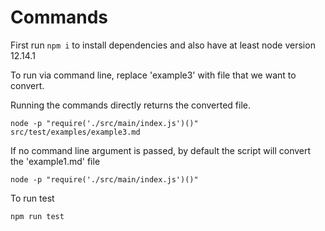 # Commands

First run ```npm i``` to install dependencies and also have at least node version 12.14.1 

To run via command line, replace 'example3' with file that we want to convert.

Running the commands directly returns the converted file.
```
node -p "require('./src/main/index.js')()" src/test/examples/example3.md
```

If no command line argument is passed, by default the script will convert the 'example1.md' file
```
node -p "require('./src/main/index.js')()"
```

To run test
```
npm run test
```
